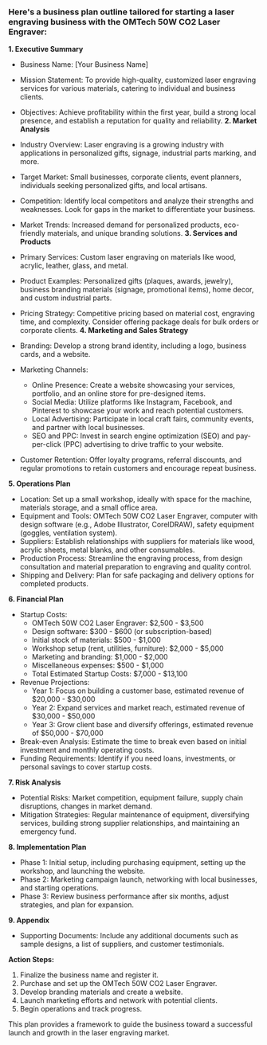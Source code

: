 


### Here's a business plan outline tailored for starting a laser engraving business with the OMTech 50W CO2 Laser Engraver:

**1. Executive Summary**

- Business Name: [Your Business Name]
- Mission Statement: To provide high-quality, customized laser engraving services for various materials, catering to individual and business clients.
- Objectives: Achieve profitability within the first year, build a strong local presence, and establish a reputation for quality and reliability.
**2. Market Analysis**

- Industry Overview: Laser engraving is a growing industry with applications in personalized gifts, signage, industrial parts marking, and more.
- Target Market: Small businesses, corporate clients, event planners, individuals seeking personalized gifts, and local artisans.
- Competition: Identify local competitors and analyze their strengths and weaknesses. Look for gaps in the market to differentiate your business.
- Market Trends: Increased demand for personalized products, eco-friendly materials, and unique branding solutions.
**3. Services and Products**

- Primary Services: Custom laser engraving on materials like wood, acrylic, leather, glass, and metal.
- Product Examples: Personalized gifts (plaques, awards, jewelry), business branding materials (signage, promotional items), home decor, and custom industrial parts.
- Pricing Strategy: Competitive pricing based on material cost, engraving time, and complexity. Consider offering package deals for bulk orders or corporate clients.
**4. Marketing and Sales Strategy**

- Branding: Develop a strong brand identity, including a logo, business cards, and a website.
- Marketing Channels:
  - Online Presence: Create a website showcasing your services, portfolio, and an online store for pre-designed items.
  - Social Media: Utilize platforms like Instagram, Facebook, and Pinterest to showcase your work and reach potential customers.
  - Local Advertising: Participate in local craft fairs, community events, and partner with local businesses.
  - SEO and PPC: Invest in search engine optimization (SEO) and pay-per-click (PPC) advertising to drive traffic to your website.
- Customer Retention: Offer loyalty programs, referral discounts, and regular promotions to retain customers and encourage repeat business.

**5. Operations Plan**

- Location: Set up a small workshop, ideally with space for the machine, materials storage, and a small office area.
- Equipment and Tools: OMTech 50W CO2 Laser Engraver, computer with design software (e.g., Adobe Illustrator, CorelDRAW), safety equipment (goggles, ventilation system).
- Suppliers: Establish relationships with suppliers for materials like wood, acrylic sheets, metal blanks, and other consumables.
- Production Process: Streamline the engraving process, from design consultation and material preparation to engraving and quality control.
- Shipping and Delivery: Plan for safe packaging and delivery options for completed products.

**6. Financial Plan**

- Startup Costs:
  - OMTech 50W CO2 Laser Engraver: $2,500 - $3,500
  - Design software: $300 - $600 (or subscription-based)
  - Initial stock of materials: $500 - $1,000
  - Workshop setup (rent, utilities, furniture): $2,000 - $5,000
  - Marketing and branding: $1,000 - $2,000
  - Miscellaneous expenses: $500 - $1,000
  - Total Estimated Startup Costs: $7,000 - $13,100
- Revenue Projections:
  - Year 1: Focus on building a customer base, estimated revenue of $20,000 - $30,000
  - Year 2: Expand services and market reach, estimated revenue of $30,000 - $50,000
  - Year 3: Grow client base and diversify offerings, estimated revenue of $50,000 - $70,000
- Break-even Analysis: Estimate the time to break even based on initial investment and monthly operating costs.
- Funding Requirements: Identify if you need loans, investments, or personal savings to cover startup costs.

**7. Risk Analysis**

- Potential Risks: Market competition, equipment failure, supply chain disruptions, changes in market demand.
- Mitigation Strategies: Regular maintenance of equipment, diversifying services, building strong supplier relationships, and maintaining an emergency fund.

**8. Implementation Plan**

- Phase 1: Initial setup, including purchasing equipment, setting up the workshop, and launching the website.
- Phase 2: Marketing campaign launch, networking with local businesses, and starting operations.
- Phase 3: Review business performance after six months, adjust strategies, and plan for expansion.

**9. Appendix**

- Supporting Documents: Include any additional documents such as sample designs, a list of suppliers, and customer testimonials.


**Action Steps:**
1. Finalize the business name and register it.
2. Purchase and set up the OMTech 50W CO2 Laser Engraver.
3. Develop branding materials and create a website.
4. Launch marketing efforts and network with potential clients.
5. Begin operations and track progress.

This plan provides a framework to guide the business toward a successful launch and growth in the laser engraving market.






